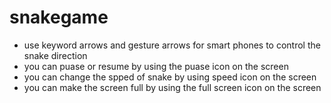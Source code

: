 # snakegame
- use keyword arrows and gesture arrows for smart phones to control the snake direction
- you can puase or resume by using the puase icon on the screen
- you can change the spped of snake by using speed icon on the screen
- you can make the screen full by using the full screen icon on the screen
